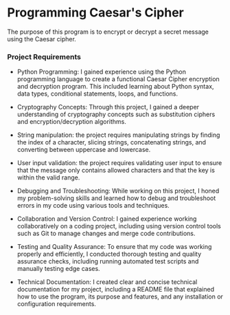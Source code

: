 # Programming Caesar's Cipher
The purpose of this program is to encrypt or decrypt a secret message using the Caesar cipher.

### Project Requirements

* Python Programming: I gained experience using the Python programming language to create a functional Caesar Cipher encryption and decryption program. This included learning about Python syntax, data types, conditional statements, loops, and functions.

* Cryptography Concepts: Through this project, I gained a deeper understanding of cryptography concepts such as substitution ciphers and encryption/decryption algorithms.

* String manipulation: the project requires manipulating strings by finding the index of a character, slicing strings, concatenating strings, and converting between uppercase and lowercase.

* User input validation: the project requires validating user input to ensure that the message only contains allowed characters and that the key is within the valid range.

* Debugging and Troubleshooting: While working on this project, I honed my problem-solving skills and learned how to debug and troubleshoot errors in my code using various tools and techniques.

* Collaboration and Version Control: I gained experience working collaboratively on a coding project, including using version control tools such as Git to manage changes and merge code contributions.

* Testing and Quality Assurance: To ensure that my code was working properly and efficiently, I conducted thorough testing and quality assurance checks, including running automated test scripts and manually testing edge cases.

* Technical Documentation: I created clear and concise technical documentation for my project, including a README file that explained how to use the program, its purpose and features, and any installation or configuration requirements.

